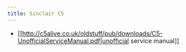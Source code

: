 ```yaml
---
title: Sinclair C5
---
```

* [[http://c5alive.co.uk/oldstuff/pub/downloads/C5-UnofficialServiceManual.pdf|unofficial service manual]]
